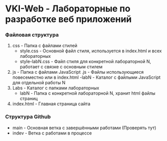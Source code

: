 # VKI-Web - Лабораторные по разработке веб приложений
### Файловая структура
1. css - Папка с файлами стилей 
    - style.css - Основной файл стиля, используется в index.html и всех лабораторных
    - style-labN.css - Файл стиля для конкретной лабораторной N, работает с связке с основным стилем
2. js - Папка с файлами JavaScript
    .js - Файлы использующиеся повесеместно или в index.html
    -labN - Каталог с файлыми JavaScript для отдельной работы N
3. Labs - Каталог с папками лабораторных
    - labN - Папка с конкретной лабораторной N, хранит html файлы страниц
4. index.html - Главная страница сайта

### Структура Github
* main - Основная ветка с завершёнными работами (Проверять тут)
* indev - Ветка с работами в процессе